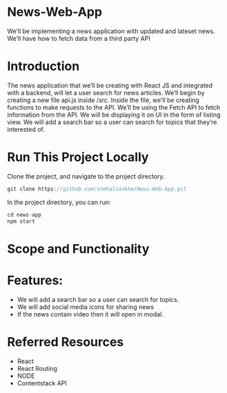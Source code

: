 # News-Web-App
We’ll be implementing a news application with updated and lateset news. We’ll have how to fetch data from a third party API

# Introduction
The news application that we’ll be creating with React JS and integrated with a backend, will let a user search for news articles. We’ll begin by creating a new file api.js inside /src. Inside the file, we’ll be creating functions to make requests to the API. We’ll be using the Fetch API to fetch information from the API. We will be displaying it on UI in the form of listing view. We will add a search bar so a user can search for topics that they’re interested of.

# Run This Project Locally
Clone the project, and navigate to the project directory.
```js
git clone https://github.com/snehalsankhe/News-Web-App.git
```

In the project directory, you can run:

```js
cd news-app
npm start
```

# Scope and Functionality
Features:
=======
* We will add a search bar so a user can search for topics.
* We will add social media icons for sharing news
* If the news contain video then it will open in modal.

# Referred Resources
* React
* React Routing
* NODE
* Contentstack API






